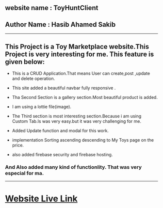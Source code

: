 ## website name : ToyHuntClient

## Author Name : Hasib Ahamed Sakib

---

## This Project is a Toy Marketplace website.This Project is very interesting for me. This feature is given below:

- This is a CRUD Application.That means User can create,post ,update and delete operation.
- This site added a beautiful navbar fully responsive .
- Tha Second Section is a gallery section.Most beautiful product is added.
- I am using a lottie file(image).
- The Third section is most interesting section.Because i am using Custom Tab.Is was very easy.but it was very challenging for me.

- Added Update function and modal for this work.
- implementation Sorting ascending descending to My Toys page on the price.

- also added firebase security and firebase hosting.

### And Also added many kind of functionlity. That was very especial for ma.

---

# [Website Live Link](https://toy-hunt-place.web.app/)

